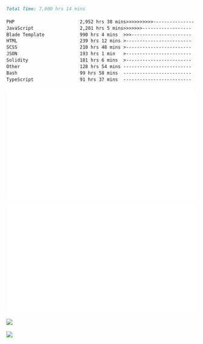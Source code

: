 <!--START_SECTION:waka-->

```markdown
Total Time: 7,600 hrs 14 mins

PHP                        2,952 hrs 38 mins>>>>>>>>>>---------------   38.20 %
JavaScript                 2,201 hrs 5 mins>>>>>>>------------------   28.48 %
Blade Template             990 hrs 4 mins  >>>----------------------   12.81 %
HTML                       239 hrs 12 mins >------------------------   03.09 %
SCSS                       210 hrs 48 mins >------------------------   02.73 %
JSON                       193 hrs 1 min   >------------------------   02.50 %
Solidity                   181 hrs 6 mins  >------------------------   02.34 %
Other                      128 hrs 54 mins -------------------------   01.67 %
Bash                       99 hrs 58 mins  -------------------------   01.29 %
TypeScript                 91 hrs 37 mins  -------------------------   01.19 %
```

<!--END_SECTION:waka-->

![](https://raw.githubusercontent.com/DrMaxis/github-stats-transparent/output/generated/overview.svg)
![](https://raw.githubusercontent.com/DrMaxis/github-stats-transparent/output/generated/languages.svg)

![](https://git-readme-stats-drmaxis-projects.vercel.app/api?username=drmaxis&show_icons=true&theme=outrun&count_private=true&show=reviews,discussions_started,discussions_answered,prs_merged,prs_merged_percentage&custom_title=2024%20Github%20Rank)
 
<a href="https://count.getloli.com/"><img src="https://count.getloli.com/get/@:maxis-the-alchemist?theme=rule34"></a>
<!-- https://count.getloli.com/get/@alchemist?theme=rule34 -->
<br>
